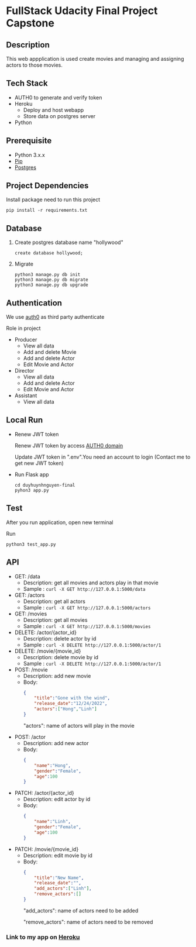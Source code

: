 <h1> FullStack Udacity Final Project Capstone</h1>

<h2>Description</h2>
<p>This web appplication is used create movies and managing and assigning actors to those movies. </p>

<h2>Tech Stack </h2>
<ul>
  <li>AUTH0 to generate and verify token</li>
  <li>Heroku
    <ul>
    <li>Deploy and host webapp</li>
    <li>Store data on postgres server</li>
    </ul>
  </li>
  <li>Python</li>
</ul>  
<h2>Prerequisite</h2>
<ul>
  <li>Python 3.x.x</li>
  <li><a href="https://pip.pypa.io/en/stable/installation/">Pip</a></li>
  <li><a href="https://www.postgresql.org/download/">Postgres</a></li>
</ul>
<h2>Project Dependencies</h2>
<p>Install package need to run this project</p>

```
pip install -r requirements.txt
```
<h2>Database</h2>
<ol>
  <li>
    <p>Create postgres database name "hollywood"</p>

```
create database hollywood;
```


  </li>
  <li>
    <p>Migrate</p>

```
python3 manage.py db init
python3 manage.py db migrate
python3 manage.py db upgrade
```

  </li>
</ol>

<h2>Authentication</h2>
<p>We use <a href="https://auth0.com/">auth0</a> as third party authenticate</p>
<p>Role in project</p>
<ul>
  <li>Producer
    <ul>
      <li>View all data</li>
      <li>Add and delete Movie</li>
      <li>Add and delete Actor</li>
      <li>Edit Movie and Actor</li>
    </ul>
  </li>
  <li>Director
    <ul>
        <li>View all data</li>
        <li>Add and delete Actor</li>
        <li>Edit Movie and Actor</li>
      </ul>
  </li>
  <li>Assistant
    <ul>
        <li>View all data</li>
      </ul>
  </li>
</ul>
<h2>Local Run</h2>
<ul>
  <li><p>Renew JWT token</p>
    <p>
    Renew JWT token by access 
      <a href="https://dev-igo2gl7vxtgecv64.us.auth0.com/authorize?audience=capstone&response_type=token&client_id=jewOjQ6kwVqyu3CtrbC7IRsJsGYfzL4l&redirect_uri=https://duyhuynhnguyen-final.herokuapp.com/
">
          AUTH0 domain
      </a>
    </p>
    <p>Update JWT token in ".env".You need an account to login (Contact me to get new JWT token)</p>
  </li>
  <li><p>Run Flask app</p>


```
cd duyhuynhnguyen-final
pyhon3 app.py
```

  </li>
</ul>

<h2>Test</h2>
<p>After you run application, open new terminal</p>
<p>Run</p>

```
python3 test_app.py
```
    
<h2>API</h2>
<ul>
  <li>GET: /data
    <ul>
      <li>Description: get all movies and actors play in that movie</li>
      <li>Sample : <code>curl -X GET http://127.0.0.1:5000/data</code></li>
    </ul>
  </li>
  <li>GET: /actors
    <ul>
      <li>Description: get all actors</li>
      <li>Sample : <code>curl -X GET http://127.0.0.1:5000/actors</code></li>
    </ul>
  <li>GET: /movies
    <ul>
      <li>Description: get all movies</li>
      <li>Sample : <code>curl -X GET http://127.0.0.1:5000/movies</code></li>
    </ul>
  <li>DELETE: /actor/{actor_id}
    <ul>
      <li>Description: delete actor by id</li>
      <li>Sample : <code>curl -X DELETE http://127.0.0.1:5000/actor/1</code></li>
    </ul>
  <li>DELETE: /movie/{movie_id}
    <ul>
      <li>Description: delete movie by id</li>
      <li>Sample : <code>curl -X DELETE http://127.0.0.1:5000/actor/1</code></li>
    </ul>
  </li>
  <li>POST: /movie
    <ul>
      <li>Description: add new movie</li>
      <li>Body:
<p>

```json
{
    "title":"Gone with the wind",
    "release_date":"12/24/2022",
    "actors":["Hong","Linh"]
}
```

</p>
<p>"actors": name of actors will play in the movie</p>
      </li>
    </ul>
  </li>
<li>POST: /actor
    <ul>
      <li>Description: add new actor</li>
      <li>Body:
<p>

```json
{
    "name":"Hong",
    "gender":"Female",
    "age":100
}
```

</p>
      </li>
    </ul>
  </li>
<li>PATCH: /actor/{actor_id}
    <ul>
      <li>Description: edit actor by id</li>
      <li>Body:
<p>

```json
{
    "name":"Linh",
    "gender":"Female",
    "age":100
}
```

</p>
      </li>
    </ul>
  </li>
<li>PATCH: /movie/{movie_id}
    <ul>
      <li>Description: edit movie by id</li>
      <li>Body:
<p>

```json
{
    "title":"New Name",
    "release_date":"",
    "add_actors":["Linh"],   
    "remove_actors":[]	     
}
```

</p>
<p>"add_actors": name of actors need to be added</p>
<p>"remove_actors": name of actors need to be removed</p>
      </li>
    </ul>
  </li>
</ul>

<h3>Link to my app on <a href="https://duyhuynhnguyen-final.herokuapp.com/">Heroku</a></h3>